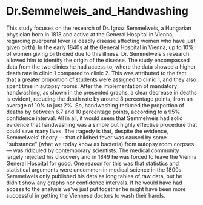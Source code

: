 # Dr.Semmelweis_and_Handwashing

This study focuses on the research of Dr. Ignaz Semmelweis, a Hungarian physician born in 1818 and active at the General Hospital in Vienna, regarding puerperal fever (a deadly disease affecting women who have just given birth). In the early 1840s at the General Hospital in Vienna, up to 10% of women giving birth died due to this illness. Dr. Semmelweis's research allowed him to identify the origin of the disease. The study encompassed data from the two clinics he had access to, where the data showed a higher death rate in clinic 1 compared to clinic 2. This was attributed to the fact that a greater proportion of students were assigned to clinic 1, and they also spent time in autopsy rooms.
After the implementation of mandatory handwashing, as shown in the presented graphs, a clear decrease in deaths is evident, reducing the death rate by around 8 percentage points, from an average of 10% to just 2%. So, handwashing reduced the proportion of deaths by between 6.7 and 10 percentage points, according to a 95% confidence interval. All in all, it would seem that Semmelweis had solid evidence that handwashing was a simple but highly effective procedure that could save many lives.
The tragedy is that, despite the evidence, Semmelweis' theory — that childbed fever was caused by some "substance" (what we today know as bacteria) from autopsy room corpses — was ridiculed by contemporary scientists. The medical community largely rejected his discovery and in 1849 he was forced to leave the Vienna General Hospital for good.
One reason for this was that statistics and statistical arguments were uncommon in medical science in the 1800s. Semmelweis only published his data as long tables of raw data, but he didn't show any graphs nor confidence intervals. If he would have had access to the analysis we've just put together he might have been more successful in getting the Viennese doctors to wash their hands.
